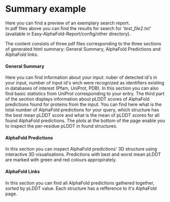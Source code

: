 # Summary example

Here you can find a preview of an exemplary search report.<br>
In pdf files above you can find the results for search for *'test_file2.txt'* (available in Easy-AlphaFold-Report/config/other directory).

The content consists of three pdf files corresponding to the three sections of generated html summary: General Summary, AlphaFold Predictions and AlphaFold links.

#### General Summary
Here you can find information about your input: nuber of detected id's in your input, number of input id's wich were recognized as identifiers existing in databases of interest (Pfam, UniProt, PDB).
In this section you can also find basic statistics from UniProt corresponding to your entry.
The third part of the section displays information about pLDDT scores of AlphaFold predictions found for proteins from the input.
You can find here what is the total number of AlphaFold predictions for your query, which structure has the best mean pLDDT score and what is the mean of pLDDT scores for all found AlphaFold predictions.
The plots at the bottom of the page enable you to inspect the per-residue pLDDT in found structures.


#### AlphaFold Predictions
In this section you can inspect AlphaFold predictions' 3D structure using interactive 3D visualisations.
Predictions with best and worst mean pLDDT are marked with green and red colours appropirately.

#### AlphaFold Links
In this section you can find all AlphaFold predictions gathered together, sorted by pLDDT value. Each structure has a refference to it's AlphaFold page.




